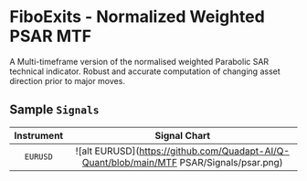# FiboExits - Normalized Weighted PSAR MTF

A Multi-timeframe version of the normalised weighted Parabolic SAR technical indicator. Robust and accurate computation of changing asset direction prior to major moves.

## Sample ```Signals```

| Instrument | Signal Chart  |
|:----------:|:--------:|
| ```EURUSD```| ![alt EURUSD](https://github.com/Quadapt-AI/Q-Quant/blob/main/MTF PSAR/Signals/psar.png)|

